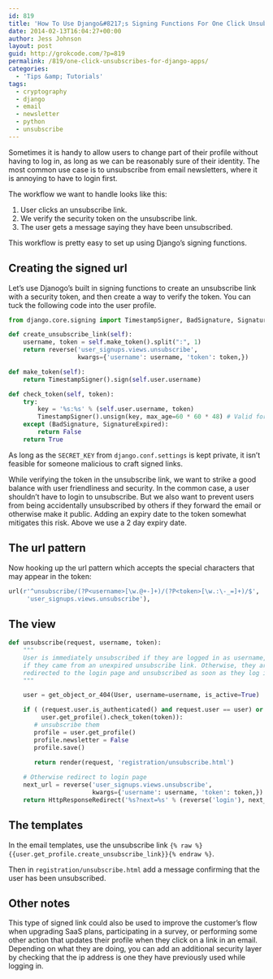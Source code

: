 ```yaml
---
id: 819
title: 'How To Use Django&#8217;s Signing Functions For One Click Unsubscribes'
date: 2014-02-13T16:04:27+00:00
author: Jess Johnson
layout: post
guid: http://grokcode.com/?p=819
permalink: /819/one-click-unsubscribes-for-django-apps/
categories:
  - 'Tips &amp; Tutorials'
tags:
  - cryptography
  - django
  - email
  - newsletter
  - python
  - unsubscribe
---
```

Sometimes it is handy to allow users to change part of their profile without having to log in, as long as we can be reasonably sure of their identity. The most common use case is to unsubscribe from email newsletters, where it is annoying to have to login first.<!--more-->

The workflow we want to handle looks like this:
  
1. User clicks an unsubscribe link.
2. We verify the security token on the unsubscribe link.
3. The user gets a message saying they have been unsubscribed.

This workflow is pretty easy to set up using Django&#8217;s signing functions. 

## Creating the signed url

Let&#8217;s use Djanogo&#8217;s built in signing functions to create an unsubscribe link with a security token, and then create a way to verify the token. You can tuck the following code into the user profile.

```python
from django.core.signing import TimestampSigner, BadSignature, SignatureExpired

def create_unsubscribe_link(self):
    username, token = self.make_token().split(":", 1)
    return reverse('user_signups.views.unsubscribe',
                   kwargs={'username': username, 'token': token,})

def make_token(self):
    return TimestampSigner().sign(self.user.username)

def check_token(self, token):
    try:
        key = '%s:%s' % (self.user.username, token)
        TimestampSigner().unsign(key, max_age=60 * 60 * 48) # Valid for 2 days
    except (BadSignature, SignatureExpired):
        return False
    return True
```
As long as the `SECRET_KEY` from `django.conf.settings` is kept private, it isn&#8217;t feasible for someone malicious to craft signed links. 

While verifying the token in the unsubscribe link, we want to strike a good balance with user friendliness and security. In the common case, a user shouldn&#8217;t have to login to unsubscribe. But we also want to prevent users from being accidentally unsubscribed by others if they forward the email or otherwise make it public. Adding an expiry date to the token somewhat mitigates this risk. Above we use a 2 day expiry date.

## The url pattern

Now hooking up the url pattern which accepts the special characters that may appear in the token:

```python
url(r'^unsubscribe/(?P<username>[\w.@+-]+)/(?P<token>[\w.:\-_=]+)/$',
     'user_signups.views.unsubscribe'),
```

## The view

```python
def unsubscribe(request, username, token):
    """ 
    User is immediately unsubscribed if they are logged in as username, or
    if they came from an unexpired unsubscribe link. Otherwise, they are
    redirected to the login page and unsubscribed as soon as they log in.
    """

    user = get_object_or_404(User, username=username, is_active=True)

    if ( (request.user.is_authenticated() and request.user == user) or
         user.get_profile().check_token(token)):
       # unsubscribe them
       profile = user.get_profile()
       profile.newsletter = False
       profile.save()

       return render(request, 'registration/unsubscribe.html')
    
    # Otherwise redirect to login page
    next_url = reverse('user_signups.views.unsubscribe', 
                       kwargs={'username': username, 'token': token,})
    return HttpResponseRedirect('%s?next=%s' % (reverse('login'), next_url))
```

## The templates

In the email templates, use the unsubscribe link `{% raw %}{{user.get_profile.create_unsubscribe_link}}{% endraw %}`.

Then in `registration/unsubscribe.html` add a message confirming that the user has been unsubscribed.

## Other notes

This type of signed link could also be used to improve the customer&#8217;s flow when upgrading SaaS plans, participating in a survey, or performing some other action that updates their profile when they click on a link in an email. Depending on what they are doing, you can add an additional security layer by checking that the ip address is one they have previously used while logging in.
